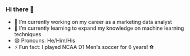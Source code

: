 ### Hi there 👋
- 🔭 I’m currently working on my career as a marketing data analyst
- 🌱 I’m currently learning to expand my knowledge on machine learning techniques
- 😄 Pronouns: He/Him/His
- ⚡ Fun fact: I played NCAA D1 Men's soccer for 6 years! ⚽

